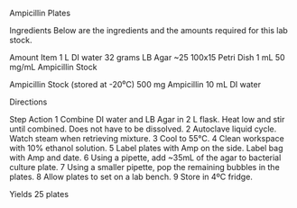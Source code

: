 Ampicillin Plates 
 
 Ingredients	Below are the ingredients and the amounts required for this lab stock.

Amount	Item
1 L 	DI water 
32 grams	LB Agar
~25 	100x15 Petri Dish
1 mL	50 mg/mL Ampicillin Stock

Ampicillin Stock (stored at -20⁰C)
500 mg 	Ampicillin
10 mL 	DI water
 
Directions	

Step	Action
1	Combine DI water and LB Agar in 2 L flask. Heat low and stir until combined. Does not have to be dissolved. 
2	Autoclave liquid cycle. Watch steam when retrieving mixture. 
3	Cool to 55°C.
4	Clean workspace with 10% ethanol solution. 
5	Label plates with Amp on the side. Label bag with Amp and date. 
6	Using a pipette, add ~35mL of the agar to bacterial culture plate. 
7	Using a smaller pipette, pop the remaining bubbles in the plates. 
8	Allow plates to set on a lab bench.
9	Store in 4ºC fridge. 
 
Yields	25 plates
 
